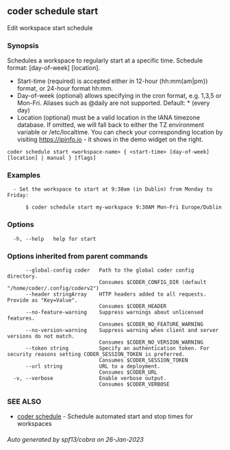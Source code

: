 ## coder schedule start

Edit workspace start schedule

### Synopsis

Schedules a workspace to regularly start at a specific time.
Schedule format: <start-time> [day-of-week] [location].
  * Start-time (required) is accepted either in 12-hour (hh:mm{am|pm}) format, or 24-hour format hh:mm.
  * Day-of-week (optional) allows specifying in the cron format, e.g. 1,3,5 or Mon-Fri.
    Aliases such as @daily are not supported.
    Default: * (every day)
  * Location (optional) must be a valid location in the IANA timezone database.
    If omitted, we will fall back to either the TZ environment variable or /etc/localtime.
    You can check your corresponding location by visiting https://ipinfo.io - it shows in the demo widget on the right.


```
coder schedule start <workspace-name> { <start-time> [day-of-week] [location] | manual } [flags]
```

### Examples

```
  - Set the workspace to start at 9:30am (in Dublin) from Monday to Friday:     

      $ coder schedule start my-workspace 9:30AM Mon-Fri Europe/Dublin 
```

### Options

```
  -h, --help   help for start
```

### Options inherited from parent commands

```
      --global-config coder   Path to the global coder config directory.
                              Consumes $CODER_CONFIG_DIR (default "/home/coder/.config/coderv2")
      --header stringArray    HTTP headers added to all requests. Provide as "Key=Value".
                              Consumes $CODER_HEADER
      --no-feature-warning    Suppress warnings about unlicensed features.
                              Consumes $CODER_NO_FEATURE_WARNING
      --no-version-warning    Suppress warning when client and server versions do not match.
                              Consumes $CODER_NO_VERSION_WARNING
      --token string          Specify an authentication token. For security reasons setting CODER_SESSION_TOKEN is preferred.
                              Consumes $CODER_SESSION_TOKEN
      --url string            URL to a deployment.
                              Consumes $CODER_URL
  -v, --verbose               Enable verbose output.
                              Consumes $CODER_VERBOSE
```

### SEE ALSO

* [coder schedule](coder_schedule.md)	 - Schedule automated start and stop times for workspaces

###### Auto generated by spf13/cobra on 26-Jan-2023
